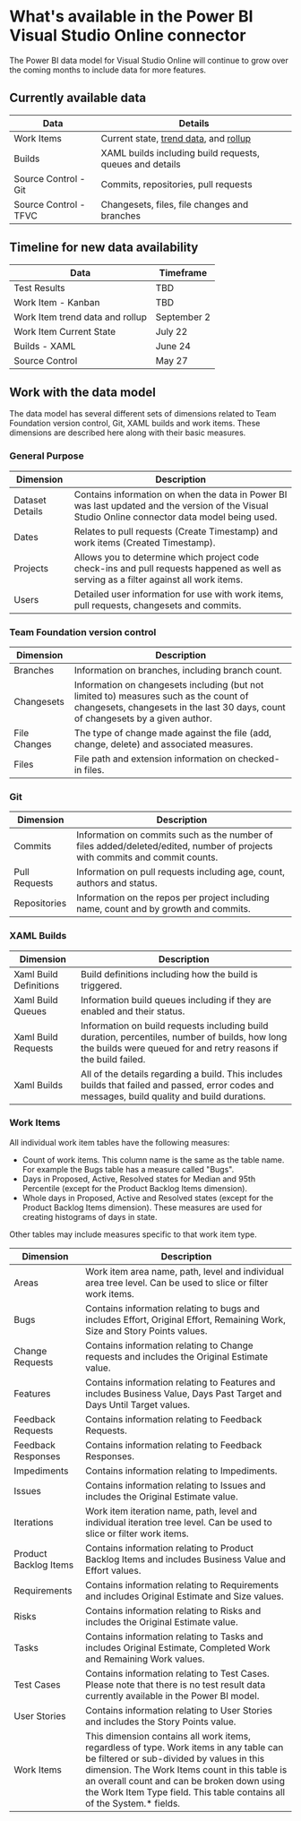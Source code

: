 <properties
	pageTitle="What's available in the Power BI Visual Studio Online connector"
  description="What's available in the Power BI Visual Studio Online connector"
  services="visual-studio-online"
  documentationCenter = ""
  authors="terryaustin"
  manager="terryaustin"
  editor="terryaustin" /> 

# What's available in the Power BI Visual Studio Online connector


The Power BI data model for Visual Studio Online will continue to grow over the coming months to include data for more features.


## Currently available data


| Data | Details |
| --- | --- |
| Work Items | Current state, [trend data](https://msdn.microsoft.com/Library/vs/alm/Report/powerbi/create-trend-charts), and [rollup](https://msdn.microsoft.com/Library/vs/alm/Report/powerbi/create-rollup-charts) |
| Builds | XAML builds including build requests, queues and details |
| Source Control - Git | Commits, repositories, pull requests |
| Source Control - TFVC | Changesets, files, file changes and branches |


## Timeline for new data availability


| Data | Timeframe |
| --- | --- |
| Test Results | TBD |
| Work Item - Kanban | TBD |
| Work Item trend data and rollup  | September 2 |
| Work Item Current State | July 22 |
| Builds - XAML | June 24 |
| Source Control | May 27 |


## Work with the data model


The data model has several different sets of dimensions related to Team Foundation version control, Git, XAML builds and work items. These dimensions are described here along with their basic measures.


### General Purpose


| Dimension | Description |
| --- | --- |
| Dataset Details | Contains information on when the data in Power BI was last updated and the version of the Visual Studio Online connector data model being used. |
| Dates | Relates to pull requests (Create Timestamp) and work items (Created Timestamp). |
| Projects | Allows you to determine which project code check-ins and pull requests happened as well as serving as a filter against all work items. |
| Users | Detailed user information for use with work items, pull requests, changesets and commits. |


### Team Foundation version control


| Dimension | Description |
| --- | --- |
| Branches | Information on branches, including branch count. |
| Changesets | Information on changesets including (but not limited to) measures such as the count of changesets, changesets in the last 30 days, count of changesets by a given author. |
| File Changes | The type of change made against the file (add, change, delete) and associated measures. |
| Files | File path and extension information on checked-in files. |


### Git


| Dimension | Description |
| --- | --- |
| Commits | Information on commits such as the number of files added/deleted/edited, number of projects with commits and commit counts. |
| Pull Requests | Information on pull requests including age, count, authors and status. |
| Repositories | Information on the repos per project including name, count and by growth and commits. |


### XAML Builds


| Dimension | Description |
| --- | --- |
| Xaml Build Definitions | Build definitions including how the build is triggered. |
| Xaml Build Queues | Information build queues including if they are enabled and their status. |
| Xaml Build Requests | Information on build requests including build duration, percentiles, number of builds, how long the builds were queued for and retry reasons if the build failed. |
| Xaml Builds | All of the details regarding a build. This includes builds that failed and passed, error codes and messages, build quality and build durations. |


### Work Items


All individual work item tables have the following measures:


- Count of work items. This column name is the same as the table name. For example the Bugs table has a measure called "Bugs".
- Days in Proposed, Active, Resolved states for Median and 95th Percentile (except for the Product Backlog Items dimension).
- Whole days in Proposed, Active and Resolved states (except for the Product Backlog Items dimension). These measures are used for creating histograms of days in state.


Other tables may include measures specific to that work item type.



| Dimension | Description |
| --- | --- |
| Areas | Work item area name, path, level and individual area tree level. Can be used to slice or filter work items. |
| Bugs | Contains information relating to bugs and includes Effort, Original Effort, Remaining Work, Size and Story Points values. |
| Change Requests | Contains information relating to Change requests and includes the Original Estimate value. |
| Features | Contains information relating to Features and includes Business Value, Days Past Target and Days Until Target values. |
| Feedback Requests | Contains information relating to Feedback Requests. |
| Feedback Responses | Contains information relating to Feedback Responses. |
| Impediments | Contains information relating to Impediments. |
| Issues | Contains information relating to Issues and includes the Original Estimate value. |
| Iterations | Work item iteration name, path, level and individual iteration tree level. Can be used to slice or filter work items. |
| Product Backlog Items | Contains information relating to Product Backlog Items and includes Business Value and Effort values. |
| Requirements | Contains information relating to Requirements and includes Original Estimate and Size values. |
| Risks | Contains information relating to Risks and includes the Original Estimate value. |
| Tasks | Contains information relating to Tasks and includes Original Estimate, Completed Work and Remaining Work values. |
| Test Cases | Contains information relating to Test Cases. Please note that there is no test result data currently available in the Power BI model. |
| User Stories | Contains information relating to User Stories and includes the Story Points value. |
| Work Items | This dimension contains all work items, regardless of type. Work items in any table can be filtered or sub-divided by values in this dimension. The Work Items count in this table is an overall count and can be broken down using the Work Item Type field. This table contains all of the System.\* fields. |

